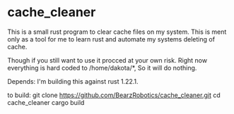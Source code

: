 # cache_cleaner
This is a small rust program to clear cache files on my system. This is ment only as a tool for
me to learn rust and automate my systems deleting of cache.

Though if you still want to use it procced at your own risk.
Right now everything is hard coded to /home/dakota/*, So it will do nothing.

Depends:
    I'm building this against rust 1.22.1.

to build:
    git clone https://github.com/BearzRobotics/cache_cleaner.git
    cd cache_cleaner
    cargo build